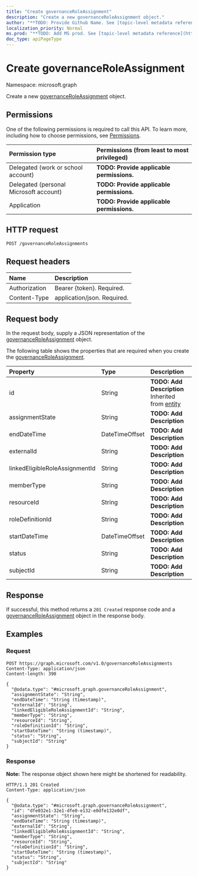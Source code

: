 ```yaml
---
title: "Create governanceRoleAssignment"
description: "Create a new governanceRoleAssignment object."
author: "**TODO: Provide Github Name. See [topic-level metadata reference](https://msgo.azurewebsites.net/add/document/guidelines/metadata.html#topic-level-metadata)**"
localization_priority: Normal
ms.prod: "**TODO: Add MS prod. See [topic-level metadata reference](https://msgo.azurewebsites.net/add/document/guidelines/metadata.html#topic-level-metadata)**"
doc_type: apiPageType
---
```


# Create governanceRoleAssignment
Namespace: microsoft.graph



Create a new [governanceRoleAssignment](../resources/governanceroleassignment.md) object.

## Permissions
One of the following permissions is required to call this API. To learn more, including how to choose permissions, see [Permissions](/graph/permissions-reference).

|Permission type|Permissions (from least to most privileged)|
|:---|:---|
|Delegated (work or school account)|**TODO: Provide applicable permissions.**|
|Delegated (personal Microsoft account)|**TODO: Provide applicable permissions.**|
|Application|**TODO: Provide applicable permissions.**|

## HTTP request

<!-- {
  "blockType": "ignored"
}
-->
``` http
POST /governanceRoleAssignments
```

## Request headers
|Name|Description|
|:---|:---|
|Authorization|Bearer {token}. Required.|
|Content-Type|application/json. Required.|

## Request body
In the request body, supply a JSON representation of the [governanceRoleAssignment](../resources/governanceroleassignment.md) object.

The following table shows the properties that are required when you create the [governanceRoleAssignment](../resources/governanceroleassignment.md).

|Property|Type|Description|
|:---|:---|:---|
|id|String|**TODO: Add Description** Inherited from [entity](../resources/entity.md)|
|assignmentState|String|**TODO: Add Description**|
|endDateTime|DateTimeOffset|**TODO: Add Description**|
|externalId|String|**TODO: Add Description**|
|linkedEligibleRoleAssignmentId|String|**TODO: Add Description**|
|memberType|String|**TODO: Add Description**|
|resourceId|String|**TODO: Add Description**|
|roleDefinitionId|String|**TODO: Add Description**|
|startDateTime|DateTimeOffset|**TODO: Add Description**|
|status|String|**TODO: Add Description**|
|subjectId|String|**TODO: Add Description**|



## Response

If successful, this method returns a `201 Created` response code and a [governanceRoleAssignment](../resources/governanceroleassignment.md) object in the response body.

## Examples

### Request
<!-- {
  "blockType": "request",
  "name": "create_governanceroleassignment_from_governanceroleassignments"
}
-->
``` http
POST https://graph.microsoft.com/v1.0/governanceRoleAssignments
Content-Type: application/json
Content-length: 390

{
  "@odata.type": "#microsoft.graph.governanceRoleAssignment",
  "assignmentState": "String",
  "endDateTime": "String (timestamp)",
  "externalId": "String",
  "linkedEligibleRoleAssignmentId": "String",
  "memberType": "String",
  "resourceId": "String",
  "roleDefinitionId": "String",
  "startDateTime": "String (timestamp)",
  "status": "String",
  "subjectId": "String"
}
```


### Response
**Note:** The response object shown here might be shortened for readability.
<!-- {
  "blockType": "response",
  "truncated": true,
  "@odata.type": "microsoft.graph.governanceRoleAssignment"
}
-->
``` http
HTTP/1.1 201 Created
Content-Type: application/json

{
  "@odata.type": "#microsoft.graph.governanceRoleAssignment",
  "id": "dfe032e1-32e1-dfe0-e132-e0dfe132e0df",
  "assignmentState": "String",
  "endDateTime": "String (timestamp)",
  "externalId": "String",
  "linkedEligibleRoleAssignmentId": "String",
  "memberType": "String",
  "resourceId": "String",
  "roleDefinitionId": "String",
  "startDateTime": "String (timestamp)",
  "status": "String",
  "subjectId": "String"
}
```

